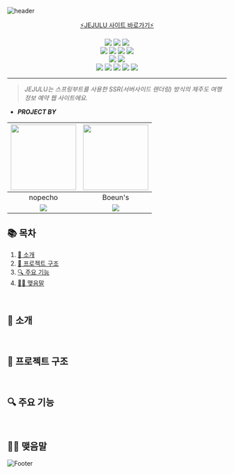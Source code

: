 ![header](https://capsule-render.vercel.app/api?type=waving&color=E6E6FA&height=120&section=header&text=JEJULU&fontSize=60&animation=fadeIn&fontColor=auto)

<div align="center">
<a href="http://ec2-13-124-147-177.ap-northeast-2.compute.amazonaws.com/">
⚡️JEJULU 사이트 바로가기⚡️
</a>
</div>
<br>


<div align="center">

<img src="https://img.shields.io/badge/JAVA-007396?style=for-the-badge&logo=java&logoColor=white">
<img src="https://img.shields.io/badge/SpringBoot-6DB33F?style=for-the-badge&logo=SpringBoot&logoColor=white">
<img src="https://img.shields.io/badge/thymeleaf-005F0F?style=for-the-badge&logo=thymeleaf&logoColor=white">
<br>
<img src="https://img.shields.io/badge/javascript-F7DF1E?style=for-the-badge&logo=javascript&logoColor=white">
<img src="https://img.shields.io/badge/html-E34F26?style=for-the-badge&logo=html5&logoColor=white">
<img src="https://img.shields.io/badge/css-1572B6?style=for-the-badge&logo=css3&logoColor=white">
<img src="https://img.shields.io/badge/bootstrap-7952B3?style=for-the-badge&logo=bootstrap&logoColor=white">
<br>
<img src="https://img.shields.io/badge/git-F05032?style=for-the-badge&logo=git&logoColor=white">
<img src="https://img.shields.io/badge/github-181717?style=for-the-badge&logo=github&logoColor=white">
<br>
<img src="https://img.shields.io/badge/linux-FCC624?style=for-the-badge&logo=linux&logoColor=black">
<img src="https://img.shields.io/badge/aws-232F3E?style=for-the-badge&logo=Amazon AWS&logoColor=white">
<img src="https://img.shields.io/badge/docker-1572B6?style=for-the-badge&logo=docker&logoColor=white">
<img src="https://img.shields.io/badge/nginx-009639?style=for-the-badge&logo=nginx&logoColor=white">
<img src="https://img.shields.io/badge/mariaDB-003545?style=for-the-badge&logo=mariaDB&logoColor=white">
</div>

---

> _JEJULU는 스프링부트를 사용한 SSR(서버사이드 렌더링) 방식의 제주도 여행 정보 예약 웹 사이트에요._

- ***PROJECT BY***

| <img src="https://avatars.githubusercontent.com/u/92011565?v=4" width="150">| <img src="https://avatars.githubusercontent.com/u/92501591?v=4" width="150">  |
| --- | --- |
|<center>nopecho</center>| <center>Boeun's</center>|
| <center><a href="https://github.com/nopecho"><img src="https://img.shields.io/badge/github-181717?style=for-the-badge&logo=github&logoColor=white"></a></center>| <center><a href="https://github.com/BoeunGu"><img src="https://img.shields.io/badge/github-181717?style=for-the-badge&logo=github&logoColor=white"></a></center> |


## 📚 목차
1. [🔗 소개](##-소개)
2. [🔭 프로젝트 구조](##-프로젝트-구조)
3. [🔍 주요 기능](##-주요-기능)
4. [🙇🏻 맺음말](##-맺음말)

<br>

## 🔗 소개


<br>

## 🔭 프로젝트 구조


<br>

## 🔍 주요 기능


<br>

## 🙇🏻 맺음말











![Footer](https://capsule-render.vercel.app/api?type=waving&color=E6E6FA&height=200&section=footer)





